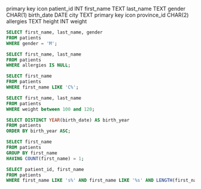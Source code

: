 primary key icon patient_id INT
first_name TEXT
last_name TEXT
gender CHAR(1)
birth_date DATE
city TEXT
primary key icon province_id CHAR(2)
allergies TEXT
height INT
weight

```sql
SELECT first_name, last_name, gender
FROM patients
WHERE gender = 'M';
```

```sql
SELECT first_name, last_name
FROM patients
WHERE allergies IS NULL;
```

```sql
SELECT first_name
FROM patients
WHERE first_name LIKE 'C%';
```

```sql
SELECT first_name, last_name
FROM patients
WHERE weight between 100 and 120;
```
```sql
SELECT DISTINCT YEAR(birth_date) AS birth_year
FROM patients
ORDER BY birth_year ASC;
```

```sql
SELECT first_name
FROM patients
GROUP BY first_name
HAVING COUNT(first_name) = 1;
```

```sql
SELECT patient_id, first_name
FROM patients
WHERE first_name LIKE 's%' AND first_name LIKE '%s' AND LENGTH(first_name) >= 6;
```